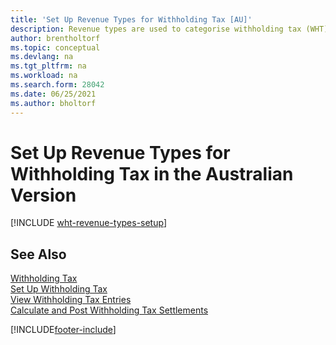 ```yaml
---
title: 'Set Up Revenue Types for Withholding Tax [AU]'
description: Revenue types are used to categorise withholding tax (WHT) entries and are used for WHT certificates in the Australian version.
author: brentholtorf
ms.topic: conceptual
ms.devlang: na
ms.tgt_pltfrm: na
ms.workload: na
ms.search.form: 28042
ms.date: 06/25/2021
ms.author: bholtorf
---
```

# Set Up Revenue Types for Withholding Tax in the Australian Version

[!INCLUDE [wht-revenue-types-setup](../includes/AUNZ/wht-revenue-types-setup.md)]

## See Also

[Withholding Tax](withholding-tax.md)   
[Set Up Withholding Tax](how-to-set-up-withholding-tax.md)   
[View Withholding Tax Entries](how-to-view-withholding-tax-entries.md)   
[Calculate and Post Withholding Tax Settlements](how-to-calculate-and-post-withholding-tax-settlements.md)


[!INCLUDE[footer-include](../../includes/footer-banner.md)]